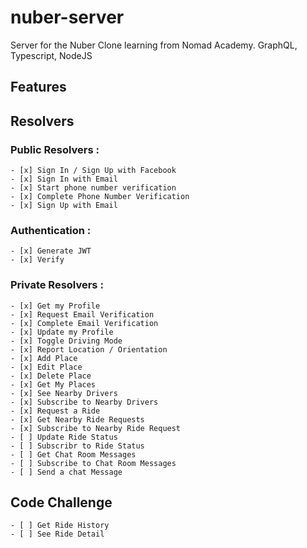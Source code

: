 # nuber-server

Server for the Nuber Clone learning from Nomad Academy. GraphQL, Typescript, NodeJS

## Features
## Resolvers

### Public Resolvers : 
    - [x] Sign In / Sign Up with Facebook
    - [x] Sign In with Email
    - [x] Start phone number verification
    - [x] Complete Phone Number Verification
    - [x] Sign Up with Email

### Authentication : 

    - [x] Generate JWT
    - [x] Verify 
    
### Private Resolvers :

    - [x] Get my Profile
    - [x] Request Email Verification
    - [x] Complete Email Verification
    - [x] Update my Profile
    - [x] Toggle Driving Mode
    - [x] Report Location / Orientation
    - [x] Add Place
    - [x] Edit Place
    - [x] Delete Place
    - [x] Get My Places
    - [x] See Nearby Drivers
    - [x] Subscribe to Nearby Drivers
    - [x] Request a Ride
    - [x] Get Nearby Ride Requests
    - [x] Subscribe to Nearby Ride Request
    - [ ] Update Ride Status
    - [ ] Subscribr to Ride Status
    - [ ] Get Chat Room Messages
    - [ ] Subscribe to Chat Room Messages
    - [ ] Send a chat Message

## Code Challenge

    - [ ] Get Ride History
    - [ ] See Ride Detail
     